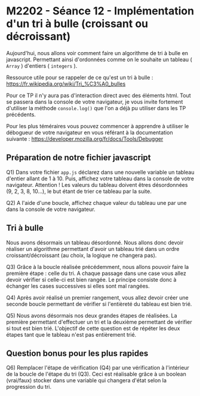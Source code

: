 # M2202 - Séance 12 - Implémentation d'un tri à bulle (croissant ou décroissant)

Aujourd'hui, nous allons voir comment faire un algorithme de tri à bulle en javascript. Permettant ainsi d'ordonnées comme on le souhaite un tableau ( `Array` ) d'entiers ( `integers` ).

Ressource utile pour se rappeler de ce qu'est un tri à bulle : https://fr.wikipedia.org/wiki/Tri_%C3%A0_bulles 

Pour ce TP il n'y aura pas d'interaction direct avec des éléments html. Tout se passera dans la console de votre navigateur, je vous invite fortement d'utiliser la méthode `console.log()` que l'on a déjà pu utiliser dans les TP précédents. 

Pour les plus téméraires vous pouvez commencer à apprendre à utiliser le débogueur de votre navigateur en vous référant à la documentation suivante : https://developer.mozilla.org/fr/docs/Tools/Debugger 

## Préparation de notre fichier javascript

Q1) Dans votre fichier `app.js` déclarez dans une nouvelle variable un tableau d'entier allant de 1 à 10. Puis, affichez votre tableau dans la console de votre navigateur. 
Attention ! Les valeurs du tableau doivent êtres désordonnées (9, 2, 3, 8, 10...), le but étant de trier ce tableau par la suite.

Q2) A l'aide d'une boucle, affichez chaque valeur du tableau une par une dans la console de votre navigateur. 

## Tri à bulle

Nous avons désormais un tableau désordonné. Nous allons donc devoir réaliser un algorithme permettant d'avoir un tableau trié dans un ordre croissant/décroissant (au choix, la logique ne changera pas).

Q3) Grâce à la boucle réalisée précédemment, nous allons pouvoir faire la première étape : celle du tri. 
A chaque passage dans une case vous allez devoir vérifier si celle-ci est bien rangée. Le principe consiste donc à échanger les cases successives si elles sont mal rangées.

Q4) Après avoir réalisé un premier rangement, vous allez devoir créer une seconde boucle permettant de vérifier si l'entièreté du tableau est bien trié.

Q5) Nous avons désormais nos deux grandes étapes de réalisées. La première permettant d'effectuer un tri et la deuxième permettant de vérifier si tout est bien trié.
L'objectif de cette question est de répéter les deux étapes tant que le tableau n'est pas entièrement trié.

## Question bonus pour les plus rapides

Q6) Remplacer l'étape de vérification (Q4) par une vérification à l'intérieur de la boucle de l'étape du tri (Q3). Ceci est réalisable grâce à un boolean (vrai/faux) stocker dans une variable qui changera d'état selon la progression du tri.
